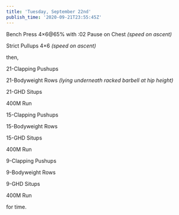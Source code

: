 ```yaml
---
title: 'Tuesday, September 22nd'
publish_time: '2020-09-21T23:55:45Z'
---
```


Bench Press 4×6\@65% with :02 Pause on Chest *(speed on ascent)*

Strict Pullups 4×6 *(speed on ascent)*

then,

21-Clapping Pushups

21-Bodyweight Rows *(lying underneath racked barbell at hip height)*

21-GHD Situps

400M Run

15-Clapping Pushups

15-Bodyweight Rows

15-GHD Situps

400M Run

9-Clapping Pushups

9-Bodyweight Rows

9-GHD Situps

400M Run

for time.
